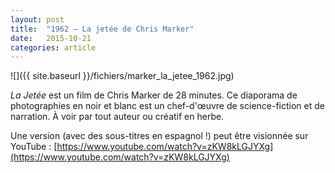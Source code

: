 ```yaml
---
layout: post
title:  "1962 — La jetée de Chris Marker"
date:   2015-10-21
categories: article
---
```


![]({{ site.baseurl }}/fichiers/marker_la_jetee_1962.jpg)

_La Jetée_ est un film de Chris Marker de 28 minutes. Ce diaporama de photographies en noir et blanc est un chef-d'œuvre de science-fiction et de narration. À voir par tout auteur ou créatif en herbe.

Une version (avec des sous-titres en espagnol !) peut être visionnée sur YouTube : [https://www.youtube.com/watch?v=zKW8kLGJYXg](https://www.youtube.com/watch?v=zKW8kLGJYXg)